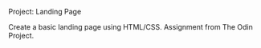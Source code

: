 Project: Landing Page

Create a basic landing page using HTML/CSS. Assignment from The Odin Project.
